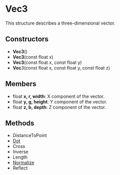 # Vec3 #
This structure describes a three-dimensional vector.

## Constructors ##
- **Vec3**()
- **Vec3**(const float x)
- **Vec3**(const float x, const float y)
- **Vec**3(const float x, const float y, const float z)

## Members ##
- float **x, r, width**: X component of the vector.
- float **y, g, height**: Y component of the vector.
- float **z, b, depth**: Z component of the vector.

## Methods ##
- DistanceToPoint
- [Dot](CPP_Dot)
- Cross
- Inverse
- Length
- [Normalize](CPP_Normalize)
- Reflect
